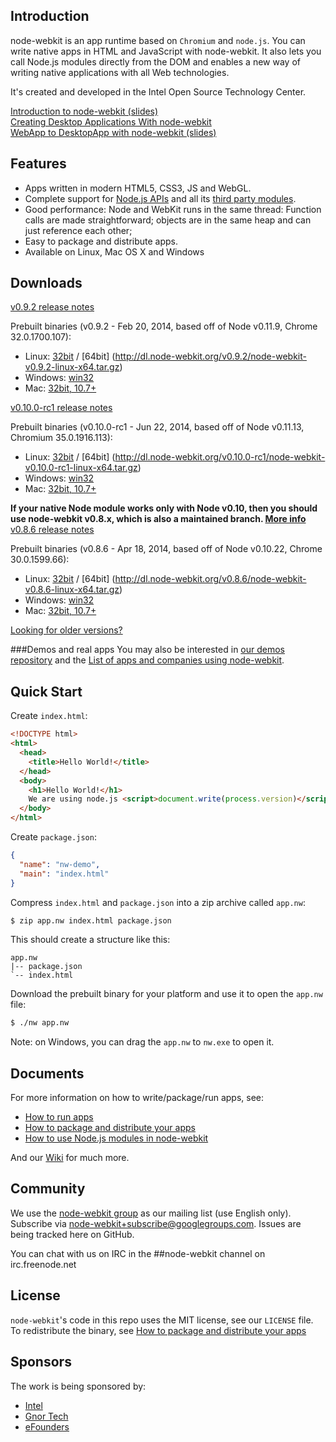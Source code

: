 ## Introduction

node-webkit is an app runtime based on `Chromium` and `node.js`. You can 
write native apps in HTML and JavaScript with node-webkit. It also lets you
call Node.js modules directly from the DOM and enables a new way of writing
native applications with all Web technologies.

It's created and developed in the Intel Open Source Technology Center.

[Introduction to node-webkit (slides)](https://speakerdeck.com/u/zcbenz/p/node-webkit-app-runtime-based-on-chromium-and-node-dot-js)   
[Creating Desktop Applications With node-webkit](http://strongloop.com/strongblog/creating-desktop-applications-with-node-webkit/)     
[WebApp to DesktopApp with node-webkit (slides)](http://oldgeeksguide.github.io/presentations/html5devconf2013/wtod.html)

## Features

* Apps written in modern HTML5, CSS3, JS and WebGL.
* Complete support for [Node.js APIs](http://nodejs.org/api/) and all its [third party modules](https://npmjs.org).
* Good performance: Node and WebKit runs in the same thread: Function calls are made straightforward; objects are in the same heap and can just reference each other;
* Easy to package and distribute apps.
* Available on Linux, Mac OS X and Windows

## Downloads
[v0.9.2 release notes](https://groups.google.com/d/msg/node-webkit/qpBhcWr-hSc/caGjhtl8cEgJ)

Prebuilt binaries (v0.9.2 - Feb 20, 2014, based off of Node v0.11.9, Chrome 32.0.1700.107):

* Linux: [32bit](http://dl.node-webkit.org/v0.9.2/node-webkit-v0.9.2-linux-ia32.tar.gz) / [64bit] (http://dl.node-webkit.org/v0.9.2/node-webkit-v0.9.2-linux-x64.tar.gz)
* Windows: [win32](http://dl.node-webkit.org/v0.9.2/node-webkit-v0.9.2-win-ia32.zip)
* Mac: [32bit, 10.7+](http://dl.node-webkit.org/v0.9.2/node-webkit-v0.9.2-osx-ia32.zip)

[v0.10.0-rc1 release notes](https://groups.google.com/d/msg/node-webkit/zysKp3n37_4/Bs-QWWgsNIEJ)

Prebuilt binaries (v0.10.0-rc1 - Jun 22, 2014, based off of Node v0.11.13, Chromium 35.0.1916.113):

* Linux: [32bit](http://dl.node-webkit.org/v0.10.0-rc1/node-webkit-v0.10.0-rc1-linux-ia32.tar.gz) / [64bit] (http://dl.node-webkit.org/v0.10.0-rc1/node-webkit-v0.10.0-rc1-linux-x64.tar.gz)
* Windows: [win32](http://dl.node-webkit.org/v0.10.0-rc1/node-webkit-v0.10.0-rc1-win-ia32.zip)
* Mac: [32bit, 10.7+](http://dl.node-webkit.org/v0.10.0-rc1/node-webkit-v0.10.0-rc1-osx-ia32.zip)

**If your native Node module works only with Node v0.10, then you should use node-webkit v0.8.x, which is also a maintained branch. [More info](https://groups.google.com/d/msg/node-webkit/2OJ1cEMPLlA/09BvpTagSA0J)**  
[v0.8.6 release notes](https://groups.google.com/d/msg/node-webkit/CLPkgfV-i7s/hwkkQuJ1kngJ)

Prebuilt binaries (v0.8.6 - Apr 18, 2014, based off of Node v0.10.22, Chrome 30.0.1599.66):

* Linux: [32bit](http://dl.node-webkit.org/v0.8.6/node-webkit-v0.8.6-linux-ia32.tar.gz) / [64bit] (http://dl.node-webkit.org/v0.8.6/node-webkit-v0.8.6-linux-x64.tar.gz)
* Windows: [win32](http://dl.node-webkit.org/v0.8.6/node-webkit-v0.8.6-win-ia32.zip)
* Mac: [32bit, 10.7+](http://dl.node-webkit.org/v0.8.6/node-webkit-v0.8.6-osx-ia32.zip)

[Looking for older versions?](https://github.com/rogerwang/node-webkit/wiki/Downloads-of-old-versions)

###Demos and real apps
You may also be interested in [our demos repository](https://github.com/zcbenz/nw-sample-apps) and the [List of apps and companies using node-webkit](https://github.com/rogerwang/node-webkit/wiki/List-of-apps-and-companies-using-node-webkit).

## Quick Start

Create `index.html`:

```html
<!DOCTYPE html>
<html>
  <head>
    <title>Hello World!</title>
  </head>
  <body>
    <h1>Hello World!</h1>
    We are using node.js <script>document.write(process.version)</script>.
  </body>
</html>
```

Create `package.json`:

```json
{
  "name": "nw-demo",
  "main": "index.html"
}
```

Compress `index.html` and `package.json` into a zip archive called `app.nw`:

````bash
$ zip app.nw index.html package.json
````

This should create a structure like this:

```
app.nw
|-- package.json
`-- index.html
```

Download the prebuilt binary for your platform and use it to open the
`app.nw` file:

````bash
$ ./nw app.nw
````

Note: on Windows, you can drag the `app.nw` to `nw.exe` to open it.

## Documents

For more information on how to write/package/run apps, see:

* [How to run apps](https://github.com/rogerwang/node-webkit/wiki/How-to-run-apps)
* [How to package and distribute your apps](https://github.com/rogerwang/node-webkit/wiki/How-to-package-and-distribute-your-apps)
* [How to use Node.js modules in node-webkit](https://github.com/rogerwang/node-webkit/wiki/Using-Node-modules)

And our [Wiki](https://github.com/rogerwang/node-webkit/wiki) for much more.

## Community

We use the [node-webkit group](http://groups.google.com/group/node-webkit) as
our mailing list (use English only). Subscribe via [node-webkit+subscribe@googlegroups.com](mailto:node-webkit+subscribe@googlegroups.com).
Issues are being tracked here on GitHub.

You can chat with us on IRC in the ##node-webkit channel on irc.freenode.net  

## License

`node-webkit`'s code in this repo uses the MIT license, see our `LICENSE` file. To redistribute the binary, see [How to package and distribute your apps](https://github.com/rogerwang/node-webkit/wiki/How-to-package-and-distribute-your-apps)

## Sponsors

The work is being sponsored by:  
* [Intel](http://www.intel.com)
* [Gnor Tech](http://gnor.net)
* [eFounders](http://efounder.co)
